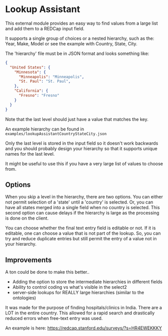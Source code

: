 # Lookup Assistant

This external module provides an easy way to find values from a large list
and add them to a REDCap input field.

It supports a single group of choices or a nested hierarchy, such as the:
Year, Make, Model or see the example with Country, State, City.

The 'hierarchy' file must be in JSON format and looks something like:
```json
{
  "United States": {
    "Minnesota": {
      "Minneapolis": "Minneapolis",
      "St. Paul": "St. Paul",
    },
    "California": {
      "Fresno": "Fresno"
    }
  }
}
```
Note that the last level should just have a value that matches the key.

An example hierarchy can be found in `examples/lookupAssistantCountryStateCity.json`

Only the last level is stored in the input field so it doesn't work backwards and you should probably design your
hierarchy so that it supports unique names for the last level.

It might be useful to use this if you have a very large list of values to choose from.


## Options
When you skip a level in the hierarchy, there are two options.  You can either not permit selection of a 'state' until
a 'country' is selected.  Or, you can have all states merged into a single field when no country is selected.  This
second option can cause delays if the hierarchy is large as the processing is done on the client.

You can choose whether the final text entry field is editable or not.  If it is editable, one can choose a value
that is not part of the lookup.  So, you can try and reduce duplicate entries but still permit the entry of a value
not in your hierarchy.

## Improvements
A ton could be done to make this better..
- Adding the option to store the intermediate hierarchies in different fields
- Ability to control coding vs what's visible in the select2
- server-side lookups for REALLY large hierarchies (similar to the ontologies)

It was made for the purpose of finding hospitals/clinics in India.  There are a LOT in the entire country.  This allowed
for a rapid search and drastically reduced errors when free-text entry was used.

An example is here: https://redcap.stanford.edu/surveys/?s=HR4EWEKKKY
